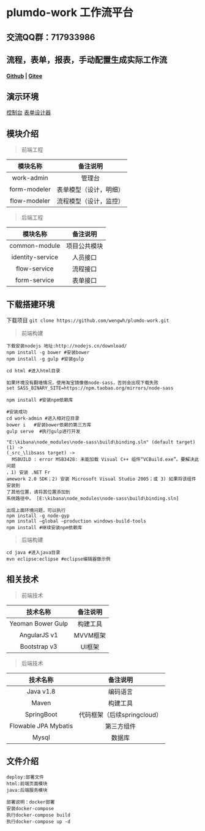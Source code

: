 # plumdo-work 工作流平台

## 交流QQ群：717933986

## 流程，表单，报表，手动配置生成实际工作流

#### [Github](https://github.com/wengwh/plumdo-work) | [Gitee](https://gitee.com/wengwh/plumdo-work)


## 演示环境
[控制台](http://work.plumdo.com) 
[表单设计器](https://wengwh.github.io/plumdo-work)


## 模块介绍
>  前端工程

| 模块名称      |          备注说明           |
| :---------:   | :-------------------------: |
| work-admin    |          管理台        |
| form-modeler  | 表单模型（设计，明细） |
| flow-modeler  | 流程模型（设计，监控） |

>  后端工程

| 模块名称          |          备注说明           |
| :-------------:   |   :-----------------------: |
| common-module     | 项目公共模块  |
| identity-service  | 人员接口      |
| flow-service      | 流程接口      |
| form-service      | 表单接口      |


## 下载搭建环境
下载项目 `git clone https://github.com/wengwh/plumdo-work.git`

> 前端构建

```
下载安装nodejs 地址:http://nodejs.cn/download/
npm install -g bower #安装bower
npm install -g gulp #安装gulp 

cd html #进入html目录

如果环境没有翻墙情况，使用淘宝镜像做node-sass，否则会出现下载失败
set SASS_BINARY_SITE=https://npm.taobao.org/mirrors/node-sass

npm install #安装npm依赖库

#安装成功
cd work-admin #进入相对应目录
bower i   #安装bower依赖的第三方库
gulp serve  #执行gulp进行开发
```

```
"E:\kibana\node_modules\node-sass\build\binding.sln" (default target) (1) ->
(_src_\libsass target) ->
  MSBUILD : error MSB3428: 未能加载 Visual C++ 组件“VCBuild.exe”。要解决此问题
，1) 安装 .NET Fr
amework 2.0 SDK；2) 安装 Microsoft Visual Studio 2005；或 3) 如果将该组件安装到
了其他位置，请将其位置添加到
系统路径中。 [E:\kibana\node_modules\node-sass\build\binding.sln]

出现上面环境问题，可以执行
npm install -g node-gyp 
npm install –global –production windows-build-tools
npm install #继续安装npm依赖库
```


> 后端构建

```
cd java #进入java目录
mvn eclipse:eclipse #eclipse编辑器做示例
```



## 相关技术

>  前端技术
 
| 技术名称           |          备注说明           |
| :-------------:    |    :----------------------: |
| Yeoman Bower Gulp  |          构建工具           |
| AngularJS v1       |          MVVM框架           |
| Bootstrap v3       |          UI框架             |

>  后端技术

| 技术名称              |          备注说明         |
| :----------------:    |   :---------------------: |
| Java v1.8             |         编码语言          |
| Maven                 |         构建工具          |
| SpringBoot            |代码框架（后续springcloud）|
| Flowable JPA Mybatis  |         第三方组件        |
| Mysql                 |          数据库           |


## 文件介绍
```
deploy:部署文件
html:前端页面模块
java:后端服务模块

部署说明：docker部署
安装docker-compose
执行docker-compose build
执行docker-compose up -d
```